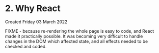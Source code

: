# 2. Why React
Created Friday 03 March 2022

FIXME - because re-rendering the whole page is easy to code, and React made it practically possible. It was becoming very difficult to handle changes in the DOM which affected state, and all effects needed to be checked and coded.